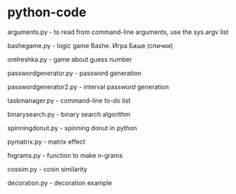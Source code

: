 # python-code

arguments.py - to read from command-line arguments, use the sys.argv list

bashegame.py - logic game Bashe. Игра Баше (спички)

orelreshka.py - game about guess number

passwordgenerator.py - password generation

passwordgenerator2.py - interval password generation

taskmanager.py - command-line to-do list

binarysearch.py - binary search algorithm

spinningdonut.py - spinning donut in python

pymatrix.py - matrix effect

fngrams.py - function to make n-grams

cossim.py - cosin similarity

decoration.py - decoration example
